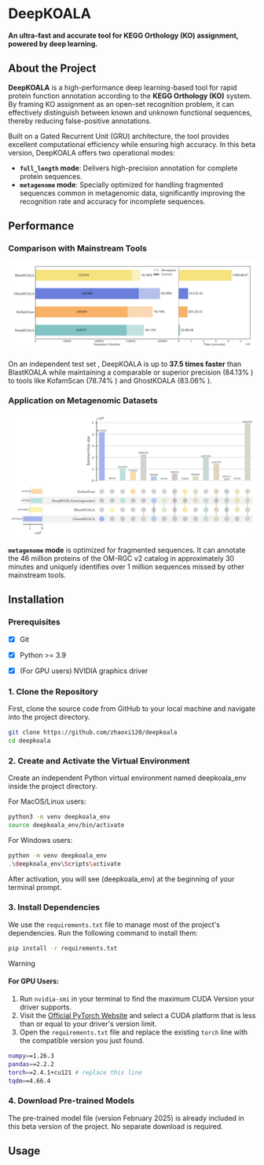 # DeepKOALA
**An ultra-fast and accurate tool for KEGG Orthology (KO) assignment, powered by deep learning.**


## About the Project
**DeepKOALA** is a high-performance deep learning-based tool for rapid protein function annotation according to the **KEGG Orthology (KO)** system. By framing KO assignment as an open-set recognition problem, it can effectively distinguish between known and unknown functional sequences, thereby reducing false-positive annotations.

Built on a Gated Recurrent Unit (GRU) architecture, the tool provides excellent computational efficiency while ensuring high accuracy. In this beta version, DeepKOALA offers two operational modes:

* **`full_length` mode**: Delivers high-precision annotation for complete protein sequences.
* **`metagenome` mode**: Specially optimized for handling fragmented sequences common in metagenomic data, significantly improving the recognition rate and accuracy for incomplete sequences.



## Performance

### Comparison with Mainstream Tools

![image](https://github.com/zhaoxi120/deepkoala/blob/main/figures/comparison_with_traditional_tools.png)

On an independent test set , DeepKOALA is up to **37.5 times faster** than BlastKOALA while maintaining a comparable or superior precision (84.13% ) to tools like KofamScan (78.74% ) and GhostKOALA (83.06% ).

### Application on Metagenomic Datasets

![image](https://github.com/zhaoxi120/deepkoala/blob/main/figures/comparison_metagenome.png)

**`metagenome` mode** is optimized for fragmented sequences. It can annotate the 46 million proteins of the OM-RGC v2 catalog in approximately 30 minutes and uniquely identifies over 1 million sequences missed by other mainstream tools.




## Installation

### Prerequisites
- [x] Git
- [x] Python >= 3.9
- [x] (For GPU users) NVIDIA graphics driver


### 1. Clone the Repository

First, clone the source code from GitHub to your local machine and navigate into the project directory.

```bash
git clone https://github.com/zhaoxi120/deepkoala
cd deepkoala
```

### 2. Create and Activate the Virtual Environment

Create an independent Python virtual environment named deepkoala_env inside the project directory.

For MacOS/Linux users:
```bash
python3 -m venv deepkoala_env
source deepkoala_env/bin/activate
```

For Windows users:
```bash
python -m venv deepkoala_env
.\deepkoala_env\Scripts\activate
```

After activation, you will see (deepkoala_env) at the beginning of your terminal prompt.


### 3. Install Dependencies

We use the `requirements.txt` file to manage most of the project's dependencies. Run the following command to install them:
```bash
pip install -r requirements.txt
```

> [!WARNING]
> #### For GPU Users:
> 1. Run `nvidia-smi` in your terminal to find the maximum CUDA Version your driver supports.
> 2. Visit the [Official PyTorch Website](https://pytorch.org/) and select a CUDA platform that is less than or equal to your driver's version limit.
> 3. Open the `requirements.txt` file and replace the existing `torch` line with the compatible version you just found. 
> ```bash
> numpy==1.26.3
> pandas==2.2.2
> torch==2.4.1+cu121 # replace this line
> tqdm==4.66.4
> ```

### 4. Download Pre-trained Models

The pre-trained model file (version February 2025)  is already included in this beta version of the project. No separate download is required.


## Usage
